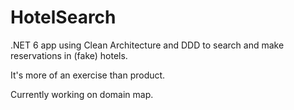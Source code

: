 # HotelSearch

.NET 6 app using Clean Architecture and DDD to search and make reservations in (fake) hotels.

It's more of an exercise than product.

Currently working on domain map.

